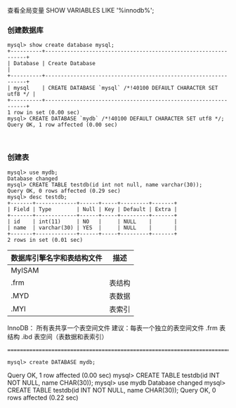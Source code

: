 查看全局变量
SHOW VARIABLES LIKE '%innodb%';

### 创建数据库
```shell
mysql> show create database mysql;
+----------+----------------------------------------------------------------+
| Database | Create Database                                                |
+----------+----------------------------------------------------------------+
| mysql    | CREATE DATABASE `mysql` /*!40100 DEFAULT CHARACTER SET utf8 */ |
+----------+----------------------------------------------------------------+
1 row in set (0.00 sec)
mysql> CREATE DATABASE `mydb` /*!40100 DEFAULT CHARACTER SET utf8 */;
Query OK, 1 row affected (0.00 sec)
```
<br>

### 创建表
```shell
mysql> use mydb;
Database changed
mysql> CREATE TABLE testdb(id int not null, name varchar(30));
Query OK, 0 rows affected (0.29 sec)
mysql> desc testdb;
+-------+-------------+------+-----+---------+-------+
| Field | Type        | Null | Key | Default | Extra |
+-------+-------------+------+-----+---------+-------+
| id    | int(11)     | NO   |     | NULL    |       |
| name  | varchar(30) | YES  |     | NULL    |       |
+-------+-------------+------+-----+---------+-------+
2 rows in set (0.01 sec)
```

		

| 数据库引擎名字和表结构文件 | 描述 |
|------------------------|------|
| MyISAM |          |
| .frm   | 表结构    |
| .MYD   | 表数据    |
| .MYI   | 表索引    |


InnoDB：
所有表共享一个表空间文件
建议：每表一个独立的表空间文件
.frm 表结构
.ibd 表空间（表数据和表索引）

	================================================================================

	mysql> create DATABASE mydb;
Query OK, 1 row affected (0.00 sec)
	mysql> CREATE TABLE testdb(id INT NOT NULL, name CHAR(30));
	mysql> use mydb
	Database changed
	mysql> CREATE TABLE testdb(id INT NOT NULL, name CHAR(30));
Query OK, 0 rows affected (0.22 sec)




